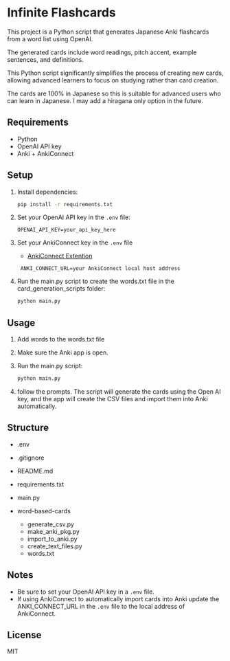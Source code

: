 # Infinite Flashcards

This project is a Python script that generates Japanese Anki flashcards from a word list using OpenAI.

The generated cards include word readings, pitch accent, example sentences, and definitions.

This Python script significantly simplifies the process of creating new cards, allowing advanced learners to focus on studying rather than card creation.

The cards are 100% in Japanese so this is suitable for advanced users who can learn in Japanese. I may add a hiragana only option in the future.

## Requirements

- Python
- OpenAI API key
- Anki + AnkiConnect

## Setup

1. Install dependencies:
   ```bash
   pip install -r requirements.txt
   ```
2. Set your OpenAI API key in the `.env` file:
   ```
   OPENAI_API_KEY=your_api_key_here
   ```
3. Set your AnkiConnect key in the `.env` file

   - [AnkiConnect Extention](https://ankiweb.net/shared/info/2055492159)

   ```
    ANKI_CONNECT_URL=your AnkiConnect local host address
   ```

4. Run the main.py script to create the words.txt file in the card_generation_scripts folder:

   ```bash
   python main.py
   ```

## Usage

1. Add words to the words.txt file

2. Make sure the Anki app is open.

3. Run the main.py script:

   ```bash
   python main.py
   ```

4. follow the prompts. The script will generate the cards using the Open AI key, and the app will create the CSV files and import them into Anki automatically.

## Structure

- .env
- .gitignore
- README.md
- requirements.txt

- main.py
- word-based-cards
  - generate_csv.py
  - make_anki_pkg.py
  - import_to_anki.py
  - create_text_files.py
  - words.txt

## Notes

- Be sure to set your OpenAI API key in a `.env` file.
- If using AnkiConnect to automatically import cards into Anki update the ANKI_CONNECT_URL in the `.env` file to the local address of AnkiConnect.

## License

MIT
